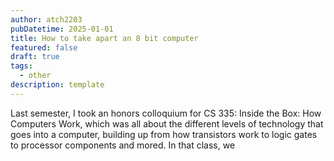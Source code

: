 ```yaml
---
author: atch2203
pubDatetime: 2025-01-01
title: How to take apart an 8 bit computer
featured: false
draft: true
tags:
  - other
description: template
---
```

Last semester, I took an honors colloquium for CS 335: Inside the Box: How Computers Work, which was all about the different levels of technology that goes into a computer, building up from how transistors work to logic gates to processor components and mored. In that class, we 